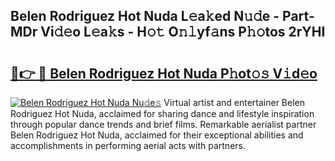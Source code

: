## Belen Rodriguez Hot Nuda L𝚎a𝚔ed N𝚞𝚍e - Part-MDr Vi𝚍𝚎o L𝚎a𝚔s - H𝚘𝚝 O𝚗𝚕yf𝚊ns P𝚑𝚘tos 2rYHI

# <h2><a href="http://kf4n9yo.oniu.top/?m=Belen+Rodriguez+Hot+Nuda">🔗👉 🔴 Belen Rodriguez Hot Nuda P𝚑ot𝚘𝚜 V𝚒d𝚎o</a></h2>

[![Belen Rodriguez Hot Nuda Nu𝚍e𝚜](https://i.imgur.com/0qMVB7G.gif)](http://kf4n9yo.oniu.top/?m=Belen+Rodriguez+Hot+Nuda)
Virtual artist and entertainer Belen Rodriguez Hot Nuda, acclaimed for sharing dance and lifestyle inspiration through popular dance trends and brief films. Remarkable aerialist partner Belen Rodriguez Hot Nuda, acclaimed for their exceptional abilities and accomplishments in performing aerial acts with partners.  
